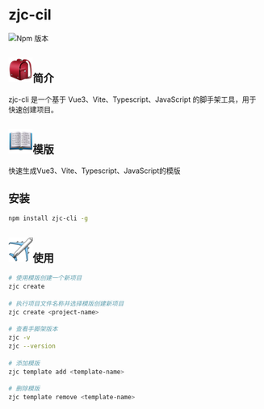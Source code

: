 # zjc-cil
![Npm 版本](https://img.shields.io/badge/zjc-cil_v0.0.1-green)


## ![alt text](004774E8.png)简介

zjc-cli 是一个基于 Vue3、Vite、Typescript、JavaScript 的脚手架工具，用于快速创建项目。

## ![alt text](0047D1CD.png)模版

快速生成Vue3、Vite、Typescript、JavaScript的模版

## 安装

```bash
npm install zjc-cli -g
```

## ![alt text](0049D36A.png)使用

```bash
# 使用模版创建一个新项目
zjc create

# 执行项目文件名称并选择模版创建新项目
zjc create <project-name>

# 查看手脚架版本
zjc -v
zjc --version

# 添加模版
zjc template add <template-name>

# 删除模版
zjc template remove <template-name>

```

